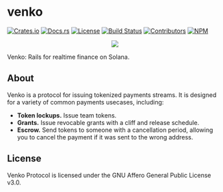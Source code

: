 # venko

[![Crates.io](https://img.shields.io/crates/v/venko)](https://crates.io/crates/venko)
[![Docs.rs](https://img.shields.io/docsrs/venko)](https://docs.rs/venko)
[![License](https://img.shields.io/crates/l/venko)](https://github.com/VenkoApp/venko/blob/master/LICENSE)
[![Build Status](https://img.shields.io/github/workflow/status/VenkoApp/venko/E2E/master)](https://github.com/VenkoApp/venko/actions/workflows/programs-e2e.yml?query=branch%3Amaster)
[![Contributors](https://img.shields.io/github/contributors/VenkoApp/venko)](https://github.com/VenkoApp/venko/graphs/contributors)
[![NPM](https://img.shields.io/npm/v/@venkoapp/venko)](https://www.npmjs.com/package/@venkoapp/venko)

<p align="center">
    <img src="https://raw.githubusercontent.com/VenkoApp/venko/master/images/banner.png" />
</p>

Venko: Rails for realtime finance on Solana.

## About

Venko is a protocol for issuing tokenized payments streams. It is designed for a variety
of common payments usecases, including:

- **Token lockups.** Issue team tokens.
- **Grants.** Issue revocable grants with a cliff and release schedule.
- **Escrow.** Send tokens to someone with a cancellation period, allowing you to cancel the payment if it was sent to the wrong address.

## License

Venko Protocol is licensed under the GNU Affero General Public License v3.0.
